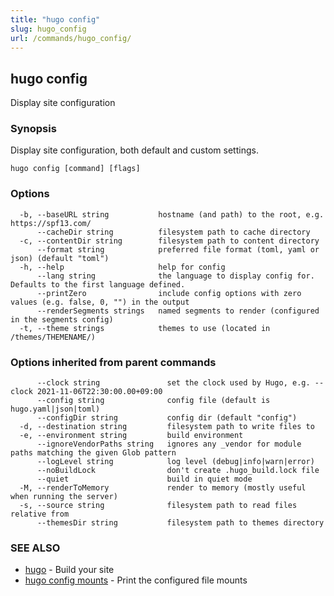 ```yaml
---
title: "hugo config"
slug: hugo_config
url: /commands/hugo_config/
---
```

## hugo config

Display site configuration

### Synopsis

Display site configuration, both default and custom settings.

```
hugo config [command] [flags]
```

### Options

```
  -b, --baseURL string           hostname (and path) to the root, e.g. https://spf13.com/
      --cacheDir string          filesystem path to cache directory
  -c, --contentDir string        filesystem path to content directory
      --format string            preferred file format (toml, yaml or json) (default "toml")
  -h, --help                     help for config
      --lang string              the language to display config for. Defaults to the first language defined.
      --printZero                include config options with zero values (e.g. false, 0, "") in the output
      --renderSegments strings   named segments to render (configured in the segments config)
  -t, --theme strings            themes to use (located in /themes/THEMENAME/)
```

### Options inherited from parent commands

```
      --clock string               set the clock used by Hugo, e.g. --clock 2021-11-06T22:30:00.00+09:00
      --config string              config file (default is hugo.yaml|json|toml)
      --configDir string           config dir (default "config")
  -d, --destination string         filesystem path to write files to
  -e, --environment string         build environment
      --ignoreVendorPaths string   ignores any _vendor for module paths matching the given Glob pattern
      --logLevel string            log level (debug|info|warn|error)
      --noBuildLock                don't create .hugo_build.lock file
      --quiet                      build in quiet mode
  -M, --renderToMemory             render to memory (mostly useful when running the server)
  -s, --source string              filesystem path to read files relative from
      --themesDir string           filesystem path to themes directory
```

### SEE ALSO

* [hugo](/commands/hugo/)	 - Build your site
* [hugo config mounts](/commands/hugo_config_mounts/)	 - Print the configured file mounts

